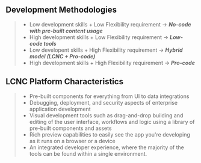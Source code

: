 ## Development Methodologies
> - Low development skills + Low Flexibility requirement -> ***No-code with pre-built content usage***<br>
> - High development skills + Low Flexibility requirement -> ***Low-code tools*** <br>
> - Low developent skills + High Flexibility requirement -> ***Hybrid model (LCNC + Pro-code)*** <br>
> - High development skills + High Flexibility requirement -> ***Pro-code*** <br>

## LCNC Platform Characteristics
> - Pre-built components for everything from UI to data integrations
> - Debugging, deployment, and security aspects of enterprise application development
> - Visual development tools such as drag-and-drop building and editing of the user interface, workflows and logic using a library of pre-built components and assets
> - Rich preview capabilities to easily see the app you're developing as it runs on a browser or a device
> - An integrated developer experience, where the majority of the tools can be found within a single environment.

